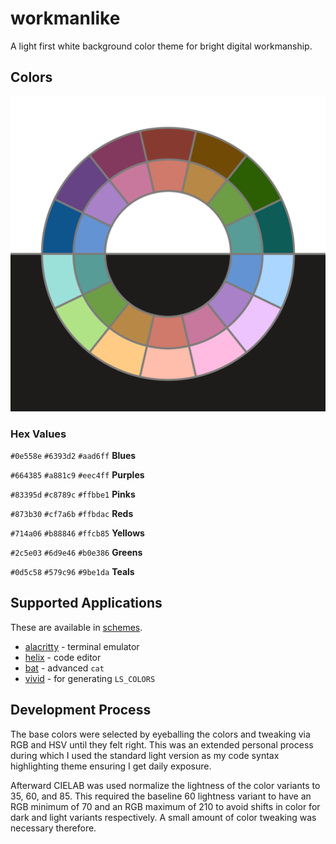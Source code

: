 # workmanlike

A light first white background color theme for bright digital workmanship.

## Colors

![workmanlike colors](workmanlike.png)

### Hex Values

`#0e558e`
`#6393d2`
`#aad6ff`
**Blues**

`#664385`
`#a881c9`
`#eec4ff`
**Purples**

`#83395d`
`#c8789c`
`#ffbbe1`
**Pinks**

`#873b30`
`#cf7a6b`
`#ffbdac`
**Reds**

`#714a06`
`#b88846`
`#ffcb85`
**Yellows**

`#2c5e03`
`#6d9e46`
`#b0e386`
**Greens**

`#0d5c58`
`#579c96`
`#9be1da`
**Teals**

## Supported Applications

These are available in [schemes](schemes/).

- [alacritty](https://github.com/alacritty/alacritty) - terminal emulator
- [helix](https://github.com/helix-editor/helix) - code editor
- [bat](https://github.com/sharkdp/bat) - advanced `cat`
- [vivid](https://github.com/sharkdp/vivid) - for generating `LS_COLORS`

## Development Process

The base colors were selected by eyeballing the colors and tweaking via RGB and HSV until they felt right. This was an extended personal process during which I used the standard light version as my code syntax highlighting theme ensuring I get daily exposure.

Afterward CIELAB was used normalize the lightness of the color variants to 35, 60, and 85. This required the baseline 60 lightness variant to have an RGB minimum of 70 and an RGB maximum of 210 to avoid shifts in color for dark and light variants respectively. A small amount of color tweaking was necessary therefore.
